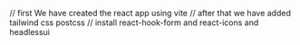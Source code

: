 // first We have created the react app using vite
// after that we have added tailwind css postcss
// install react-hook-form and react-icons and headlessui